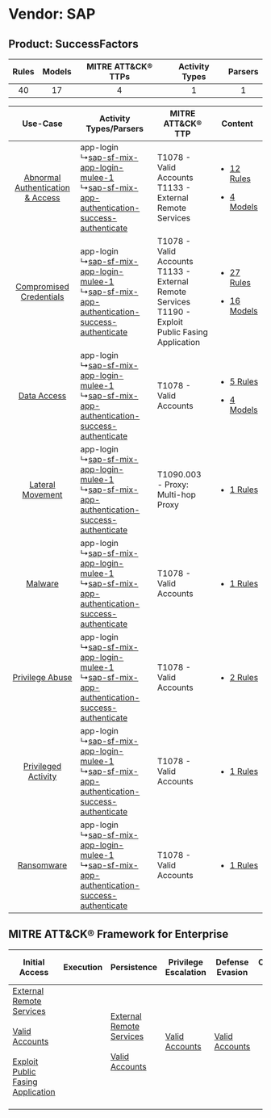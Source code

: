 Vendor: SAP
===========
Product: SuccessFactors
-----------------------
| Rules | Models | MITRE ATT&CK® TTPs | Activity Types | Parsers |
|:-----:|:------:|:------------------:|:--------------:|:-------:|
|  40   |   17   |         4          |       1        |    1    |

|    Use-Case    | Activity Types/Parsers    | MITRE ATT&CK® TTP    | Content    |
|:----:| ---- | ---- | ---- |
| [Abnormal Authentication & Access](../../../UseCases/uc_abnormal_authentication_&_access.md) |  app-login<br> ↳[sap-sf-mix-app-login-mulee-1](Ps/pC_sapsfmixapploginmulee1.md)<br> ↳[sap-sf-mix-app-authentication-success-authenticate](Ps/pC_sapsfmixappauthenticationsuccessauthenticate.md)<br> | T1078 - Valid Accounts<br>T1133 - External Remote Services<br>    | [<ul><li>12 Rules</li></ul><ul><li>4 Models</li></ul>](RM/r_m_sap_successfactors_Abnormal_Authentication_&_Access.md) |
|          [Compromised Credentials](../../../UseCases/uc_compromised_credentials.md)          |  app-login<br> ↳[sap-sf-mix-app-login-mulee-1](Ps/pC_sapsfmixapploginmulee1.md)<br> ↳[sap-sf-mix-app-authentication-success-authenticate](Ps/pC_sapsfmixappauthenticationsuccessauthenticate.md)<br> | T1078 - Valid Accounts<br>T1133 - External Remote Services<br>T1190 - Exploit Public Fasing Application<br> | [<ul><li>27 Rules</li></ul><ul><li>16 Models</li></ul>](RM/r_m_sap_successfactors_Compromised_Credentials.md)         |
|    [Data Access](../../../UseCases/uc_data_access.md)    |  app-login<br> ↳[sap-sf-mix-app-login-mulee-1](Ps/pC_sapsfmixapploginmulee1.md)<br> ↳[sap-sf-mix-app-authentication-success-authenticate](Ps/pC_sapsfmixappauthenticationsuccessauthenticate.md)<br> | T1078 - Valid Accounts<br>    | [<ul><li>5 Rules</li></ul><ul><li>4 Models</li></ul>](RM/r_m_sap_successfactors_Data_Access.md)    |
|    [Lateral Movement](../../../UseCases/uc_lateral_movement.md)    |  app-login<br> ↳[sap-sf-mix-app-login-mulee-1](Ps/pC_sapsfmixapploginmulee1.md)<br> ↳[sap-sf-mix-app-authentication-success-authenticate](Ps/pC_sapsfmixappauthenticationsuccessauthenticate.md)<br> | T1090.003 - Proxy: Multi-hop Proxy<br>    | [<ul><li>1 Rules</li></ul>](RM/r_m_sap_successfactors_Lateral_Movement.md)    |
|    [Malware](../../../UseCases/uc_malware.md)    |  app-login<br> ↳[sap-sf-mix-app-login-mulee-1](Ps/pC_sapsfmixapploginmulee1.md)<br> ↳[sap-sf-mix-app-authentication-success-authenticate](Ps/pC_sapsfmixappauthenticationsuccessauthenticate.md)<br> | T1078 - Valid Accounts<br>    | [<ul><li>1 Rules</li></ul>](RM/r_m_sap_successfactors_Malware.md)    |
|    [Privilege Abuse](../../../UseCases/uc_privilege_abuse.md)    |  app-login<br> ↳[sap-sf-mix-app-login-mulee-1](Ps/pC_sapsfmixapploginmulee1.md)<br> ↳[sap-sf-mix-app-authentication-success-authenticate](Ps/pC_sapsfmixappauthenticationsuccessauthenticate.md)<br> | T1078 - Valid Accounts<br>    | [<ul><li>2 Rules</li></ul>](RM/r_m_sap_successfactors_Privilege_Abuse.md)    |
|    [Privileged Activity](../../../UseCases/uc_privileged_activity.md)    |  app-login<br> ↳[sap-sf-mix-app-login-mulee-1](Ps/pC_sapsfmixapploginmulee1.md)<br> ↳[sap-sf-mix-app-authentication-success-authenticate](Ps/pC_sapsfmixappauthenticationsuccessauthenticate.md)<br> | T1078 - Valid Accounts<br>    | [<ul><li>1 Rules</li></ul>](RM/r_m_sap_successfactors_Privileged_Activity.md)    |
|    [Ransomware](../../../UseCases/uc_ransomware.md)    |  app-login<br> ↳[sap-sf-mix-app-login-mulee-1](Ps/pC_sapsfmixapploginmulee1.md)<br> ↳[sap-sf-mix-app-authentication-success-authenticate](Ps/pC_sapsfmixappauthenticationsuccessauthenticate.md)<br> | T1078 - Valid Accounts<br>    | [<ul><li>1 Rules</li></ul>](RM/r_m_sap_successfactors_Ransomware.md)    |

MITRE ATT&CK® Framework for Enterprise
--------------------------------------
| Initial Access                                                                                                                                                                                                                         | Execution | Persistence                                                                                                                                      | Privilege Escalation                                                | Defense Evasion                                                     | Credential Access | Discovery | Lateral Movement | Collection | Command and Control                                                                                                                       | Exfiltration | Impact |
| -------------------------------------------------------------------------------------------------------------------------------------------------------------------------------------------------------------------------------------- | --------- | ------------------------------------------------------------------------------------------------------------------------------------------------ | ------------------------------------------------------------------- | ------------------------------------------------------------------- | ----------------- | --------- | ---------------- | ---------- | ----------------------------------------------------------------------------------------------------------------------------------------- | ------------ | ------ |
| [External Remote Services](https://attack.mitre.org/techniques/T1133)<br><br>[Valid Accounts](https://attack.mitre.org/techniques/T1078)<br><br>[Exploit Public Fasing Application](https://attack.mitre.org/techniques/T1190)<br><br> |           | [External Remote Services](https://attack.mitre.org/techniques/T1133)<br><br>[Valid Accounts](https://attack.mitre.org/techniques/T1078)<br><br> | [Valid Accounts](https://attack.mitre.org/techniques/T1078)<br><br> | [Valid Accounts](https://attack.mitre.org/techniques/T1078)<br><br> |                   |           |                  |            | [Proxy: Multi-hop Proxy](https://attack.mitre.org/techniques/T1090/003)<br><br>[Proxy](https://attack.mitre.org/techniques/T1090)<br><br> |              |        |